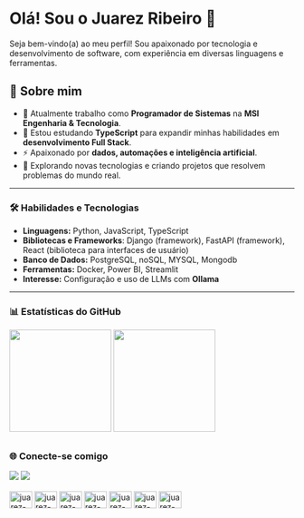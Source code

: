 # Olá! Sou o Juarez Ribeiro 👋
Seja bem-vindo(a) ao meu perfil! Sou apaixonado por tecnologia e desenvolvimento de software, com experiência em diversas linguagens e ferramentas.

## 🚀 Sobre mim
- 🔭 Atualmente trabalho como **Programador de Sistemas** na **MSI Engenharia & Tecnologia**.
- 🌱 Estou estudando **TypeScript** para expandir minhas habilidades em **desenvolvimento Full Stack**.
- ⚡ Apaixonado por **dados, automações e inteligência artificial**.
- 💼 Explorando novas tecnologias e criando projetos que resolvem problemas do mundo real.

---

### 🛠 Habilidades e Tecnologias
- **Linguagens:** Python, JavaScript, TypeScript
- **Bibliotecas e Frameworks**: Django (framework), FastAPI (framework), React (biblioteca para interfaces de usuário)
- **Banco de Dados:** PostgreSQL, noSQL, MYSQL, Mongodb
- **Ferramentas:** Docker, Power BI, Streamlit
- **Interesse:** Configuração e uso de LLMs com **Ollama**

---

### 📊 Estatísticas do GitHub
<div>
  <img height="180em" src="https://github-readme-stats.vercel.app/api?username=juarezrbr1&show_icons=true&theme=radical" />  
  <img height="180em" src="https://github-readme-stats.vercel.app/api/top-langs/?username=juarezrbr1&layout=compact&theme=radical" />  
</div>

##
### 🌐 Conecte-se comigo
<div>
  <a href="https://www.linkedin.com/in/juarez-ribeiro" target="_blank"><img src="https://img.shields.io/badge/LinkedIn-0077B5?style=for-the-badge&logo=linkedin&logoColor=white" target="_blank"></a>
  <a href="https://www.instagram.com/juarez.ribeiro/" target="_blank"><img src="https://img.shields.io/badge/Instagram-E4405F?style=for-the-badge&logo=instagram&logoColor=white" target="_blank"></a>
</div>

<div style="display: inline_block"><br>
  <img align="center" alt="juarez-python" height="30" width="40" src="https://cdn.jsdelivr.net/gh/devicons/devicon@latest/icons/python/python-original.svg" />
  <img align="center" alt="juarez-python" height="30" width="40" src="https://cdn.jsdelivr.net/gh/devicons/devicon@latest/icons/django/django-plain.svg" />
  <img align="center" alt="juarez-python" height="30" width="40" src="https://cdn.jsdelivr.net/gh/devicons/devicon@latest/icons/djangorest/djangorest-original.svg" />
  <img align="center" alt="juarez-js" height="30" width="40" src="https://cdn.jsdelivr.net/gh/devicons/devicon@latest/icons/javascript/javascript-original.svg"/>
  <img align="center" alt="juarez-ts" height="30" width="40" src="https://cdn.jsdelivr.net/gh/devicons/devicon@latest/icons/typescript/typescript-original.svg" />
  <img align="center" alt="juarez-ts" height="30" width="40" src="https://cdn.jsdelivr.net/gh/devicons/devicon@latest/icons/docker/docker-original.svg" />
  <img align="center" alt="juarez-ts" height="30" width="40" src="https://cdn.jsdelivr.net/gh/devicons/devicon@latest/icons/dynamodb/dynamodb-original.svg"/>
</div>
